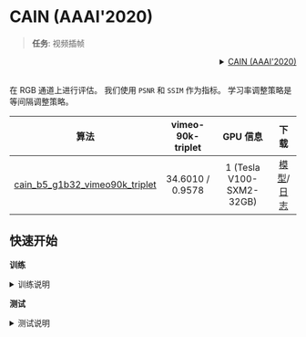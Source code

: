 # CAIN (AAAI'2020)

> **任务**: 视频插帧

<!-- [ALGORITHM] -->

<details>
<summary align="right"><a href="https://aaai.org/ojs/index.php/AAAI/article/view/6693/6547">CAIN (AAAI'2020)</a></summary>

```bibtex
@inproceedings{choi2020channel,
  title={Channel attention is all you need for video frame interpolation},
  author={Choi, Myungsub and Kim, Heewon and Han, Bohyung and Xu, Ning and Lee, Kyoung Mu},
  booktitle={Proceedings of the AAAI Conference on Artificial Intelligence},
  volume={34},
  number={07},
  pages={10663--10671},
  year={2020}
}
```

</details>

<br/>

在 RGB 通道上进行评估。
我们使用 `PSNR` 和 `SSIM` 作为指标。
学习率调整策略是等间隔调整策略。

|                                  算法                                   | vimeo-90k-triplet |         GPU 信息         |                                           下载                                           |
| :---------------------------------------------------------------------: | :---------------: | :----------------------: | :--------------------------------------------------------------------------------------: |
| [cain_b5_g1b32_vimeo90k_triplet](./cain_g1b32_1xb5_vimeo90k-triplet.py) | 34.6010 / 0.9578  | 1 (Tesla V100-SXM2-32GB) | [模型](https://download.openmmlab.com/mmediting/video_interpolators/cain/cain_b5_g1b32_vimeo90k_triplet_20220530-3520b00c.pth)/[日志](https://download.openmmlab.com/mmediting/video_interpolators/cain/cain_b5_g1b32_vimeo90k_triplet_20220530-3520b00c.log.json) |

## 快速开始

**训练**

<details>
<summary>训练说明</summary>

您可以使用以下命令来训练模型。

```shell
# CPU上训练
CUDA_VISIBLE_DEVICES=-1 python tools/train.py configs/cain/cain_g1b32_1xb5_vimeo90k-triplet.py

# 单个GPU上训练
python tools/train.py configs/cain/cain_g1b32_1xb5_vimeo90k-triplet.py

# 多个GPU上训练
./tools/dist_train.sh configs/cain/cain_g1b32_1xb5_vimeo90k-triplet.py 8
```

更多细节可以参考 [train_test.md](/docs/zh_cn/user_guides/train_test.md) 中的 **Train a model** 部分。

</details>

**测试**

<details>
<summary>测试说明</summary>

您可以使用以下命令来测试模型。

```shell
# CPU上测试
CUDA_VISIBLE_DEVICES=-1 python tools/test.py configs/cain/cain_g1b32_1xb5_vimeo90k-triplet.py https://download.openmmlab.com/mmediting/video_interpolators/cain/cain_b5_g1b32_vimeo90k_triplet_20220530-3520b00c.pth

# 单个GPU上测试
python tools/test.py configs/cain/cain_g1b32_1xb5_vimeo90k-triplet.py https://download.openmmlab.com/mmediting/video_interpolators/cain/cain_b5_g1b32_vimeo90k_triplet_20220530-3520b00c.pth

# 多个GPU上测试
./tools/dist_test.sh configs/cain/cain_g1b32_1xb5_vimeo90k-triplet.py https://download.openmmlab.com/mmediting/video_interpolators/cain/cain_b5_g1b32_vimeo90k_triplet_20220530-3520b00c.pth 8
```

更多细节可以参考 [train_test.md](/docs/zh_cn/user_guides/train_test.md) 中的 **Test a pre-trained model** 部分。

</details>
